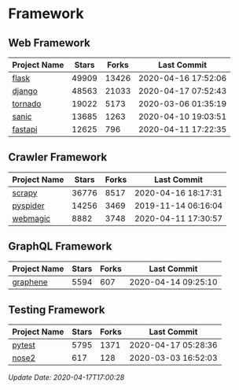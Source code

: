 # Framework

## Web Framework

| Project Name | Stars | Forks | Last Commit |
| ------------ | ----- | ----- | ----------- |
| [flask](https://github.com/pallets/flask) | 49909 | 13426 | 2020-04-16 17:52:06 |
| [django](https://github.com/django/django) | 48563 | 21033 | 2020-04-17 07:52:43 |
| [tornado](https://github.com/tornadoweb/tornado) | 19022 | 5173 | 2020-03-06 01:35:19 |
| [sanic](https://github.com/huge-success/sanic) | 13685 | 1263 | 2020-04-10 19:03:51 |
| [fastapi](https://github.com/tiangolo/fastapi) | 12625 | 796 | 2020-04-11 17:22:35 |

## Crawler Framework

| Project Name | Stars | Forks | Last Commit |
| ------------ | ----- | ----- | ----------- |
| [scrapy](https://github.com/scrapy/scrapy) | 36776 | 8517 | 2020-04-16 18:17:31 |
| [pyspider](https://github.com/binux/pyspider) | 14256 | 3469 | 2019-11-14 06:16:04 |
| [webmagic](https://github.com/code4craft/webmagic) | 8882 | 3748 | 2020-04-11 17:30:57 |

## GraphQL Framework

| Project Name | Stars | Forks | Last Commit |
| ------------ | ----- | ----- | ----------- |
| [graphene](https://github.com/graphql-python/graphene) | 5594 | 607 | 2020-04-14 09:25:10 |

## Testing Framework

| Project Name | Stars | Forks | Last Commit |
| ------------ | ----- | ----- | ----------- |
| [pytest](https://github.com/pytest-dev/pytest) | 5795 | 1371 | 2020-04-17 05:28:36 |
| [nose2](https://github.com/nose-devs/nose2) | 617 | 128 | 2020-03-03 16:52:03 |

*Update Date: 2020-04-17T17:00:28*